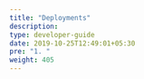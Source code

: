 ```yaml
---
title: "Deployments"
description:
type: developer-guide
date: 2019-10-25T12:49:01+05:30
pre: "1. "
weight: 405
---
```

